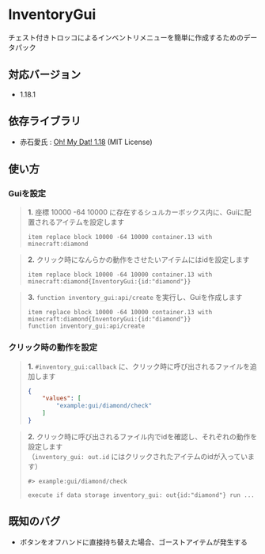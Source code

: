 # InventoryGui
チェスト付きトロッコによるインベントリメニューを簡単に作成するためのデータパック

## 対応バージョン
- 1.18.1

## 依存ライブラリ
- 赤石愛氏 : [Oh! My Dat! 1.18](https://github.com/Ai-Akaishi/OhMyDat) (MIT License)

## 使い方
### Guiを設定
> **1.** 座標 10000 -64 10000 に存在するシュルカーボックス内に、Guiに配置されるアイテムを設定します
> ```mcfunction
> item replace block 10000 -64 10000 container.13 with minecraft:diamond
> ```

> **2.** クリック時になんらかの動作をさせたいアイテムにはidを設定します
> ```mcfunction
> item replace block 10000 -64 10000 container.13 with minecraft:diamond{InventoryGui:{id:"diamond"}}
> ```

> **3.** `function inventory_gui:api/create` を実行し、Guiを作成します
> ```mcfunction
> item replace block 10000 -64 10000 container.13 with minecraft:diamond{InventoryGui:{id:"diamond"}}
> function inventory_gui:api/create
> ```

### クリック時の動作を設定
> **1.** `#inventory_gui:callback` に、クリック時に呼び出されるファイルを追加します
> ```json
> {
>     "values": [
>         "example:gui/diamond/check"
>     ]
> }
> ```

> **2.** クリック時に呼び出されるファイル内でidを確認し、それぞれの動作を設定します  
> （`inventory_gui: out.id` にはクリックされたアイテムのidが入っています）
>
> ```mcfunction
> #> example:gui/diamond/check
>
> execute if data storage inventory_gui: out{id:"diamond"} run ...
> ```

## 既知のバグ
- ボタンをオフハンドに直接持ち替えた場合、ゴーストアイテムが発生する

